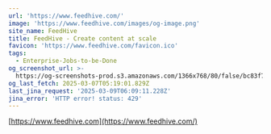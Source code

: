 ```yaml
---
url: 'https://www.feedhive.com/'
image: 'https://www.feedhive.com/images/og-image.png'
site_name: FeedHive
title: FeedHive - Create content at scale
favicon: 'https://www.feedhive.com/favicon.ico'
tags:
  - Enterprise-Jobs-to-be-Done
og_screenshot_url: >-
  https://og-screenshots-prod.s3.amazonaws.com/1366x768/80/false/bc83f7e987ef5e9072f0f1b76c3197d7254e5bb7e20d6bcf8ff9fecab3fad71e.jpeg
og_last_fetch: 2025-03-07T05:19:01.829Z
last_jina_request: '2025-03-09T06:09:11.228Z'
jina_error: 'HTTP error! status: 429'
---
```


[https://www.feedhive.com](https://www.feedhive.com/)
